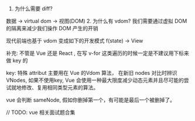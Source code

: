 1. 为什么需要 diff?


数据 -> virtual dom -> 视图(DOM)
2. 为什么有 vdom?
我们需要通过虚拟 DOM 的隔离来减少我们操作 DOM 产生的开销

现代前端也基于 vdom 变成如下的开发模式
f(state) -> View


补充: 不管是 Vue 还是 React , 在写 v-for 这类遍历的时候一定是不建议用下标来做 key 的

key: 特殊 attribut 主要用在 Vue 的Vdom 算法， 在新旧 nodes 对比时辨识 VNodes, 如果不使用key, Vue 会使用一种最大限度减少动态元素并且尽可能的尝试就地修改、复用相同类型元素的算法。

vue 会判断 sameNode, 假如你删掉第一个，有可能是最后一个被删掉了。

// TODO: vue 相关面试题合集